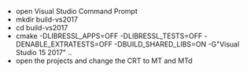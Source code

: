 * open Visual Studio Command Prompt
* mkdir build-vs2017
* cd build-vs2017
* cmake -DLIBRESSL_APPS=OFF -DLIBRESSL_TESTS=OFF -DENABLE_EXTRATESTS=OFF -DBUILD_SHARED_LIBS=ON -G"Visual Studio 15 2017" ..
* open the projects and change the CRT to MT and MTd
